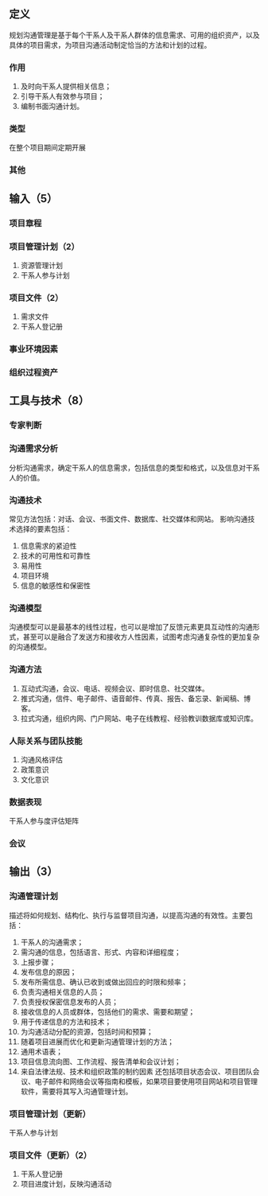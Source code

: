 ## 定义
规划沟通管理是基于每个干系人及干系人群体的信息需求、可用的组织资产，以及具体的项目需求，为项目沟通活动制定恰当的方法和计划的过程。
### 作用
1. 及时向干系人提供相关信息；
2. 引导干系人有效参与项目；
3. 编制书面沟通计划。
### 类型
在整个项目期间定期开展
### 其他
## 输入（5）
### 项目章程
### 项目管理计划（2）
1. 资源管理计划
2. 干系人参与计划
### 项目文件（2）
1. 需求文件
2. 干系人登记册
### 事业环境因素
### 组织过程资产
## 工具与技术（8）
### 专家判断
### 沟通需求分析
分析沟通需求，确定干系人的信息需求，包括信息的类型和格式，以及信息对干系人的价值。
### 沟通技术
常见方法包括：对话、会议、书面文件、数据库、社交媒体和网站。
影响沟通技术选择的要素包括：
1. 信息需求的紧迫性
2. 技术的可用性和可靠性
3. 易用性
4. 项目环境
5. 信息的敏感性和保密性
### 沟通模型
沟通模型可以是最基本的线性过程，也可以是增加了反馈元素更具互动性的沟通形式，甚至可以是融合了发送方和接收方人性因素，试图考虑沟通复杂性的更加复杂的沟通模型。
### 沟通方法
1. 互动式沟通，会议、电话、视频会议、即时信息、社交媒体。
2. 推式沟通，信件、电子邮件、语音邮件、传真、报告、备忘录、新闻稿、博客。
3. 拉式沟通，组织内网、门户网站、电子在线教程、经验教训数据库或知识库。
### 人际关系与团队技能
1. 沟通风格评估
2. 政策意识
3. 文化意识
### 数据表现
干系人参与度评估矩阵
### 会议
## 输出（3）
### 沟通管理计划
描述将如何规划、结构化、执行与监督项目沟通，以提高沟通的有效性。主要包括：
1. 干系人的沟通需求；
2. 需沟通的信息，包括语言、形式、内容和详细程度；
3. 上报步骤；
4. 发布信息的原因；
5. 发布所需信息、确认已收到或做出回应的时限和频率；
6. 负责沟通相关信息的人员；
7. 负责授权保密信息发布的人员；
8. 接收信息的人员或群体，包括他们的需求、需要和期望；
9. 用于传递信息的方法和技术；
10. 为沟通活动分配的资源，包括时间和预算；
11. 随着项目进展而优化和更新沟通管理计划的方法；
12. 通用术语表；
13. 项目信息流向图、工作流程、报告清单和会议计划；
14. 来自法律法规、技术和组织政策的制约因素
还包括项目状态会议、项目团队会议、电子邮件和网络会议等指南和模板，如果项目要使用项目网站和项目管理软件，需要将其写入沟通管理计划。
### 项目管理计划（更新）
干系人参与计划
### 项目文件（更新）（2）
1. 干系人登记册
2. 项目进度计划，反映沟通活动